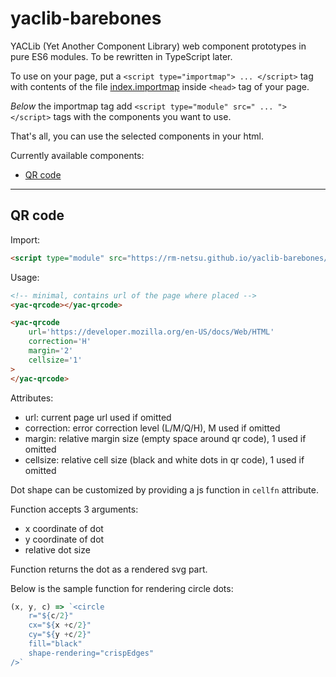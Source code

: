 # yaclib-barebones
YACLib (Yet Another Component Library) web component prototypes in pure ES6 modules.
To be rewritten in TypeScript later.

To use on your page, put a `<script type="importmap"> ... </script>` tag with contents of the file [index.importmap](https://raw.githubusercontent.com/rm-netsu/yaclib-barebones/refs/heads/main/index.importmap) inside `<head>` tag of your page.

_Below_ the importmap tag add `<script type="module" src=" ... "></script>` tags with the components you want to use.

That's all, you can use the selected components in your html.

Currently available components:
- [QR code](#qr-code)

---
## QR code
Import:
```html
<script type="module" src="https://rm-netsu.github.io/yaclib-barebones/qrcode.js"></script>
```

Usage:
```html
<!-- minimal, contains url of the page where placed -->
<yac-qrcode></yac-qrcode>

<yac-qrcode
	url='https://developer.mozilla.org/en-US/docs/Web/HTML'
	correction='H'
	margin='2'
	cellsize='1'
>
</yac-qrcode>
```
Attributes:
- url: current page url used if omitted
- correction: error correction level (L/M/Q/H), M used if omitted
- margin: relative margin size (empty space around qr code), 1 used if omitted
- cellsize: relative cell size (black and white dots in qr code), 1 used if omitted

Dot shape can be customized by providing a js function in `cellfn` attribute.

Function accepts 3 arguments:
- x coordinate of dot
- y coordinate of dot
- relative dot size

Function returns the dot as a rendered svg part.

Below is the sample function for rendering circle dots:
```js
(x, y, c) => `<circle
	r="${c/2}"
	cx="${x +c/2}"
	cy="${y +c/2}"
	fill="black"
	shape-rendering="crispEdges"
/>`
```
